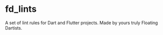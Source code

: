 # fd_lints
A set of lint rules for Dart and Flutter projects. Made by yours truly Floating Dartists.
